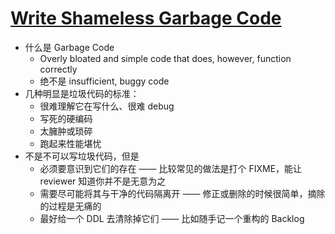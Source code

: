# [Write Shameless Garbage Code](https://levelup.gitconnected.com/write-shameless-garbage-code-ba6f79d46ed9)

- 什么是 Garbage Code
    - Overly bloated and simple code that does, however, function correctly
    - 绝不是 insufficient, buggy code
- 几种明显是垃圾代码的标准：
    - 很难理解它在写什么、很难 debug
    - 写死的硬编码
    - 太臃肿或琐碎
    - 跑起来性能堪忧
- 不是不可以写垃圾代码，但是
    - 必须要意识到它们的存在 —— 比较常见的做法是打个 FIXME，能让 reviewer 知道你并不是无意为之
    - 需要尽可能将其与干净的代码隔离开 —— 修正或删除的时候很简单，摘除的过程是无痛的
    - 最好给一个 DDL 去清除掉它们 —— 比如随手记一个重构的 Backlog
